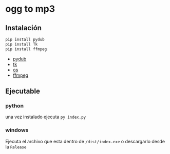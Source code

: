 # ogg to mp3

## Instalación

```bash
pip install pydub
pip install Tk
pip install ffmpeg
```

* [pydub](https://github.com/jiaaro/pydub)
* [tk](https://docs.python.org/3/library/tk.html)
* [os](https://docs.python.org/3/library/os.html)
* [ffmpeg](https://ffmpeg.org/download.html)

## Ejecutable

### python

una vez instalado ejecuta `py index.py`

### windows

Ejecuta el archivo que esta dentro de `/dist/index.exe`
o descargarlo desde la `Release `